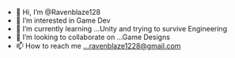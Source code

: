 - 👋 Hi, I’m @Ravenblaze128
- 👀 I’m interested in Game Dev
- 🌱 I’m currently learning ...Unity and trying to survive Engineering
- 💞️ I’m looking to collaborate on ...Game Designs
- 📫 How to reach me ...ravenblaze1228@gmail.com

<!---
Ravenblaze128/Ravenblaze128 is a ✨ special ✨ repository because its `README.md` (this file) appears on your GitHub profile.
You can click the Preview link to take a look at your changes.
--->
